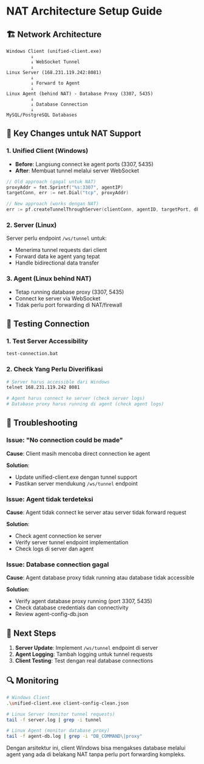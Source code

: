 # NAT Architecture Setup Guide

## 🏗️ Network Architecture

```
Windows Client (unified-client.exe)
         ↓
         ↓ WebSocket Tunnel
         ↓
Linux Server (168.231.119.242:8081)
         ↓
         ↓ Forward to Agent
         ↓  
Linux Agent (behind NAT) - Database Proxy (3307, 5435)
         ↓
         ↓ Database Connection
         ↓
MySQL/PostgreSQL Databases
```

## 🔧 Key Changes untuk NAT Support

### 1. **Unified Client (Windows)**
- **Before**: Langsung connect ke agent ports (3307, 5435)  
- **After**: Membuat tunnel melalui server WebSocket

```go
// Old approach (gagal untuk NAT)
proxyAddr = fmt.Sprintf("%s:3307", agentIP)
targetConn, err := net.Dial("tcp", proxyAddr)

// New approach (works dengan NAT)  
err := pf.createTunnelThroughServer(clientConn, agentID, targetPort, dbType)
```

### 2. **Server (Linux)**  
Server perlu endpoint `/ws/tunnel` untuk:
- Menerima tunnel requests dari client
- Forward data ke agent yang tepat
- Handle bidirectional data transfer

### 3. **Agent (Linux behind NAT)**
- Tetap running database proxy (3307, 5435)
- Connect ke server via WebSocket
- Tidak perlu port forwarding di NAT/firewall

## 🚀 Testing Connection

### 1. Test Server Accessibility
```bash
test-connection.bat
```

### 2. Check Yang Perlu Diverifikasi
```bash
# Server harus accessible dari Windows
telnet 168.231.119.242 8081

# Agent harus connect ke server (check server logs)
# Database proxy harus running di agent (check agent logs)
```

## 🐛 Troubleshooting

### Issue: "No connection could be made" 
**Cause**: Client masih mencoba direct connection ke agent

**Solution**: 
- Update unified-client.exe dengan tunnel support
- Pastikan server mendukung `/ws/tunnel` endpoint

### Issue: Agent tidak terdeteksi
**Cause**: Agent tidak connect ke server atau server tidak forward request

**Solution**:
- Check agent connection ke server
- Verify server tunnel endpoint implementation
- Check logs di server dan agent

### Issue: Database connection gagal
**Cause**: Agent database proxy tidak running atau database tidak accessible

**Solution**:
- Verify agent database proxy running (port 3307, 5435)
- Check database credentials dan connectivity
- Review agent-config-db.json

## 📝 Next Steps

1. **Server Update**: Implement `/ws/tunnel` endpoint di server
2. **Agent Logging**: Tambah logging untuk tunnel requests  
3. **Client Testing**: Test dengan real database connections

## 🔍 Monitoring

```bash
# Windows Client
.\unified-client.exe client-config-clean.json

# Linux Server (monitor tunnel requests)
tail -f server.log | grep -i tunnel

# Linux Agent (monitor database proxy)  
tail -f agent-db.log | grep -i "DB_COMMAND\|proxy"
```

Dengan arsitektur ini, client Windows bisa mengakses database melalui agent yang ada di belakang NAT tanpa perlu port forwarding kompleks.
